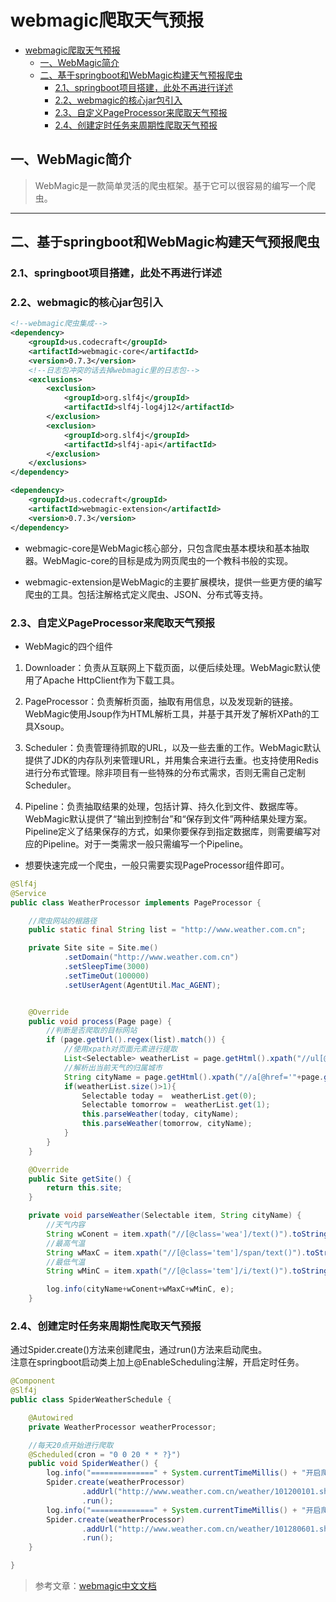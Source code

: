 # webmagic爬取天气预报

- [webmagic爬取天气预报](#webmagic%e7%88%ac%e5%8f%96%e5%a4%a9%e6%b0%94%e9%a2%84%e6%8a%a5)
  - [一、WebMagic简介](#%e4%b8%80webmagic%e7%ae%80%e4%bb%8b)
  - [二、基于springboot和WebMagic构建天气预报爬虫](#%e4%ba%8c%e5%9f%ba%e4%ba%8espringboot%e5%92%8cwebmagic%e6%9e%84%e5%bb%ba%e5%a4%a9%e6%b0%94%e9%a2%84%e6%8a%a5%e7%88%ac%e8%99%ab)
    - [2.1、springboot项目搭建，此处不再进行详述](#21springboot%e9%a1%b9%e7%9b%ae%e6%90%ad%e5%bb%ba%e6%ad%a4%e5%a4%84%e4%b8%8d%e5%86%8d%e8%bf%9b%e8%a1%8c%e8%af%a6%e8%bf%b0)
    - [2.2、webmagic的核心jar包引入](#22webmagic%e7%9a%84%e6%a0%b8%e5%bf%83jar%e5%8c%85%e5%bc%95%e5%85%a5)
    - [2.3、自定义PageProcessor来爬取天气预报](#23%e8%87%aa%e5%ae%9a%e4%b9%89pageprocessor%e6%9d%a5%e7%88%ac%e5%8f%96%e5%a4%a9%e6%b0%94%e9%a2%84%e6%8a%a5)
    - [2.4、创建定时任务来周期性爬取天气预报](#24%e5%88%9b%e5%bb%ba%e5%ae%9a%e6%97%b6%e4%bb%bb%e5%8a%a1%e6%9d%a5%e5%91%a8%e6%9c%9f%e6%80%a7%e7%88%ac%e5%8f%96%e5%a4%a9%e6%b0%94%e9%a2%84%e6%8a%a5)


## 一、WebMagic简介

> WebMagic是一款简单灵活的爬虫框架。基于它可以很容易的编写一个爬虫。

---

## 二、基于springboot和WebMagic构建天气预报爬虫

### 2.1、springboot项目搭建，此处不再进行详述


### 2.2、webmagic的核心jar包引入

```xml
<!--webmagic爬虫集成-->
<dependency>
    <groupId>us.codecraft</groupId>
    <artifactId>webmagic-core</artifactId>
    <version>0.7.3</version>
    <!--日志包冲突的话去掉webmagic里的日志包-->
    <exclusions>
        <exclusion>
            <groupId>org.slf4j</groupId>
            <artifactId>slf4j-log4j12</artifactId>
        </exclusion>
        <exclusion>
            <groupId>org.slf4j</groupId>
            <artifactId>slf4j-api</artifactId>
        </exclusion>
    </exclusions>
</dependency>

<dependency>
    <groupId>us.codecraft</groupId>
    <artifactId>webmagic-extension</artifactId>
    <version>0.7.3</version>
</dependency>
```

- webmagic-core是WebMagic核心部分，只包含爬虫基本模块和基本抽取器。WebMagic-core的目标是成为网页爬虫的一个教科书般的实现。

- webmagic-extension是WebMagic的主要扩展模块，提供一些更方便的编写爬虫的工具。包括注解格式定义爬虫、JSON、分布式等支持。




### 2.3、自定义PageProcessor来爬取天气预报

- WebMagic的四个组件

1. Downloader：负责从互联网上下载页面，以便后续处理。WebMagic默认使用了Apache HttpClient作为下载工具。

2. PageProcessor：负责解析页面，抽取有用信息，以及发现新的链接。WebMagic使用Jsoup作为HTML解析工具，并基于其开发了解析XPath的工具Xsoup。

3. Scheduler：负责管理待抓取的URL，以及一些去重的工作。WebMagic默认提供了JDK的内存队列来管理URL，并用集合来进行去重。也支持使用Redis进行分布式管理。除非项目有一些特殊的分布式需求，否则无需自己定制Scheduler。

4. Pipeline：负责抽取结果的处理，包括计算、持久化到文件、数据库等。WebMagic默认提供了“输出到控制台”和“保存到文件”两种结果处理方案。Pipeline定义了结果保存的方式，如果你要保存到指定数据库，则需要编写对应的Pipeline。对于一类需求一般只需编写一个Pipeline。

- 想要快速完成一个爬虫，一般只需要实现PageProcessor组件即可。

```java
@Slf4j
@Service
public class WeatherProcessor implements PageProcessor {

    //爬虫网站的根路径
    public static final String list = "http://www.weather.com.cn";

    private Site site = Site.me()
            .setDomain("http://www.weather.com.cn")
            .setSleepTime(3000)
            .setTimeOut(100000)
            .setUserAgent(AgentUtil.Mac_AGENT);


    @Override
    public void process(Page page) {
        //判断是否爬取的目标网站
        if (page.getUrl().regex(list).match()) {
            //使用xpath对页面元素进行提取
            List<Selectable> weatherList = page.getHtml().xpath("//ul[@class='t clearfix']/li").nodes();
            //解析出当前天气的归属城市
            String cityName = page.getHtml().xpath("//a[@href='"+page.getUrl()+"']/text()").toString();
            if(weatherList.size()>1){
                Selectable today =  weatherList.get(0);
                Selectable tomorrow =  weatherList.get(1);
                this.parseWeather(today, cityName);
                this.parseWeather(tomorrow, cityName);
            }
        }
    }

    @Override
    public Site getSite() {
        return this.site;
    }

    private void parseWeather(Selectable item, String cityName) {
        //天气内容
        String wConent = item.xpath("//[@class='wea']/text()").toString();
        //最高气温
        String wMaxC = item.xpath("//[@class='tem']/span/text()").toString().replaceAll("℃","");
        //最低气温
        String wMinC = item.xpath("//[@class='tem']/i/text()").toString().replaceAll("℃","");

        log.info(cityName+wConent+wMaxC+wMinC, e);
    }

```


### 2.4、创建定时任务来周期性爬取天气预报

通过Spider.create()方法来创建爬虫，通过run()方法来启动爬虫。  
注意在springboot启动类上加上@EnableScheduling注解，开启定时任务。


```java
@Component
@Slf4j
public class SpiderWeatherSchedule {

    @Autowired
    private WeatherProcessor weatherProcessor;

    //每天20点开始进行爬取
    @Scheduled(cron = "0 0 20 * * ?}")
    public void SpiderWeather() {
        log.info("==============" + System.currentTimeMillis() + "开启爬取武汉天气预报");
        Spider.create(weatherProcessor)
                .addUrl("http://www.weather.com.cn/weather/101200101.shtml").thread(1)
                .run();
        log.info("==============" + System.currentTimeMillis() + "开启爬取深圳天气预报");
        Spider.create(weatherProcessor)
                .addUrl("http://www.weather.com.cn/weather/101280601.shtml").thread(1)
                .run();
    }

}
```



> 参考文章：[webmagic中文文档](http://webmagic.io/docs/zh/)